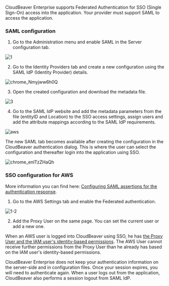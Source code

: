 CloudBeaver Enterprise supports Federated Authentication for SSO (Single Sign-On) access into the application. Your provider must support SAML to access the application.

### SAML configuration

1. Go to the Administration menu and enable SAML in the Server configuration tab.

![1](https://user-images.githubusercontent.com/51405061/138433150-8e7c23d1-36d7-427d-a7ad-47669a6f6c8b.png)

2. Go to the Identity Providers tab and create a new configuration using the SAML IdP (Identity Provider) details.

![chrome_Nmyjww6h0Q](https://user-images.githubusercontent.com/51405061/138426363-b245ce89-aaa9-4e99-9df9-de147ba27689.png)

3. Open the created configuration and download the metadata file.

![3](https://user-images.githubusercontent.com/51405061/138433162-816e08d2-cec3-4462-a1cd-4167e01562a2.png)

4. Go to the SAML IdP website and add the metadata parameters from the file (entityID and Location) to the SSO access settings, assign users and add the attribute mappings according to the SAML IdP requirements. 

![aws](https://user-images.githubusercontent.com/51405061/138433882-179771b6-71c3-4a79-9cab-7dcc7cf13f50.png)

The new SAML tab becomes available after creating the configuration in the CloudBeaver authentication dialog. This is where the user can select the configuration and thereafter login into the application using SSO.

![chrome_enlTzZHaQh](https://user-images.githubusercontent.com/51405061/138428908-298910d9-0adc-4258-a59f-ac2e4b51514e.png)

### SSO configuration for AWS
More information you can find here: [Configuring SAML assertions for the authentication response](https://docs.aws.amazon.com/IAM/latest/UserGuide/id_roles_providers_create_saml_assertions.html).
1. Go to the AWS Settings tab and enable the Federated authentication.

![1-2](https://user-images.githubusercontent.com/51405061/138433651-46dba1e6-054b-42a9-b940-d65ec6eada90.png)

2. Add the Proxy User on the same page. You can set the current user or add a new one. 

When an AWS user is logged into CloudBeaver using SSO, he has [the Proxy User and the IAM user's identity-based permissions](https://docs.aws.amazon.com/IAM/latest/UserGuide/id_credentials_temp_control-access_getfederationtoken.html). The AWS User cannot receive further permissions from the Proxy User than he already has based on the IAM user's identity-based permissions.

CloudBeaver Enterprise does not keep your authentication information on the server-side and in configuration files.
Once your session expires, you will need to authenticate again. When a user logs out from the application, CloudBeaver also performs a session logout from SAML IdP.


